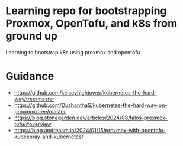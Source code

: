 # Learning repo for bootstrapping Proxmox, OpenTofu, and k8s from ground up

Learning to bootstrap k8s using proxmox and opentofu

# Guidance

- https://github.com/kelseyhightower/kubernetes-the-hard-way/tree/master
- https://github.com/DushanthaS/kubernetes-the-hard-way-on-proxmox/tree/master
- https://blog.stonegarden.dev/articles/2024/08/talos-proxmox-tofu/#overview
- https://blog.andreasm.io/2024/01/15/proxmox-with-opentofu-kubespray-and-kubernetes/

